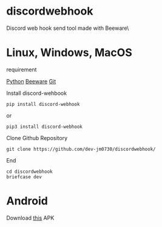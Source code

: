 # discordwebhook
Discord web hook send tool made with Beeware\

# Linux, Windows, MacOS

requirement

[Python](https://www.python.org/downloads/)
[Beeware](https://docs.beeware.org/en/latest/)
[Git](https://git-scm.com/downloads)

Install discord-wehbook
```
pip install discord-webhook
```
or
```
pip3 install discord-webhook
```

Clone Github Repository

```
git clone https://github.com/dev-jm0730/discordwebhook/
```

End

```
cd discordwebhook
briefcase dev
```

# Android

Download [this](https://github.com/dev-jm0730/discordwebhook/releases/download/1/discord-webhook_0.0.1.apk) APK
